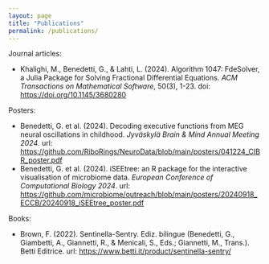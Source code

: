 ```yaml
---
layout: page
title: "Publications"
permalink: /publications/
---
```


Journal articles:
- Khalighi, M., Benedetti, G., & Lahti, L. (2024). Algorithm 1047: FdeSolver, a
  Julia Package for Solving Fractional Differential Equations. _ACM Transactions
  on Mathematical Software_, 50(3), 1-23. doi: <https://doi.org/10.1145/3680280>

Posters:
- Benedetti, G. et al. (2024). Decoding executive functions from MEG neural
  oscillations in childhood. _Jyväskylä Brain & Mind Annual Meeting 2024_. url:
  <https://github.com/RiboRings/NeuroData/blob/main/posters/041224_CIBR_poster.pdf>
- Benedetti, G. et al. (2024). iSEEtree: an R package for the interactive
  visualisation of microbiome data. _European Conference of Computational
  Biology 2024_. url: <https://github.com/microbiome/outreach/blob/main/posters/20240918_ECCB/20240918_iSEEtree_poster.pdf>
  
Books:
- Brown, F. (2022). Sentinella-Sentry. Ediz. bilingue (Benedetti, G.,
  Giambetti, A., Giannetti, R., & Menicali, S., Eds.; Giannetti, M., Trans.).
  Betti Editrice. url: <https://www.betti.it/product/sentinella-sentry/>